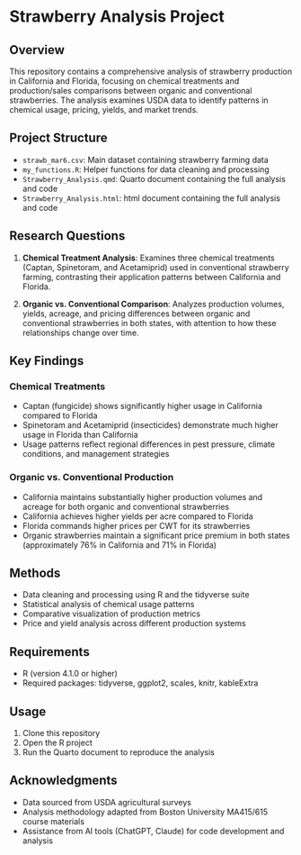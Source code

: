 # Strawberry Analysis Project

## Overview
This repository contains a comprehensive analysis of strawberry production in California and Florida, focusing on chemical treatments and production/sales comparisons between organic and conventional strawberries. The analysis examines USDA data to identify patterns in chemical usage, pricing, yields, and market trends.

## Project Structure
- `strawb_mar6.csv`: Main dataset containing strawberry farming data
- `my_functions.R`: Helper functions for data cleaning and processing
- `Strawberry_Analysis.qmd`: Quarto document containing the full analysis and code
- `Strawberry_Analysis.html`: html document containing the full analysis and code

## Research Questions
1. **Chemical Treatment Analysis**: Examines three chemical treatments (Captan, Spinetoram, and Acetamiprid) used in conventional strawberry farming, contrasting their application patterns between California and Florida.

2. **Organic vs. Conventional Comparison**: Analyzes production volumes, yields, acreage, and pricing differences between organic and conventional strawberries in both states, with attention to how these relationships change over time.

## Key Findings

### Chemical Treatments
- Captan (fungicide) shows significantly higher usage in California compared to Florida
- Spinetoram and Acetamiprid (insecticides) demonstrate much higher usage in Florida than California
- Usage patterns reflect regional differences in pest pressure, climate conditions, and management strategies

### Organic vs. Conventional Production
- California maintains substantially higher production volumes and acreage for both organic and conventional strawberries
- California achieves higher yields per acre compared to Florida
- Florida commands higher prices per CWT for its strawberries
- Organic strawberries maintain a significant price premium in both states (approximately 76% in California and 71% in Florida)

## Methods
- Data cleaning and processing using R and the tidyverse suite
- Statistical analysis of chemical usage patterns
- Comparative visualization of production metrics
- Price and yield analysis across different production systems

## Requirements
- R (version 4.1.0 or higher)
- Required packages: tidyverse, ggplot2, scales, knitr, kableExtra

## Usage
1. Clone this repository
2. Open the R project
3. Run the Quarto document to reproduce the analysis

## Acknowledgments
- Data sourced from USDA agricultural surveys
- Analysis methodology adapted from Boston University MA415/615 course materials
- Assistance from AI tools (ChatGPT, Claude) for code development and analysis
